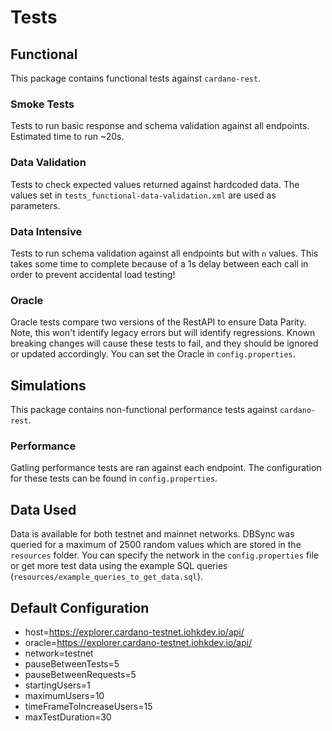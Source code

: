 # Tests

## Functional

This package contains functional tests against `cardano-rest`. 

### Smoke Tests

Tests to run basic response and schema validation against all endpoints. Estimated time to run ~20s. 

### Data Validation

Tests to check expected values returned against hardcoded data. The values set in `tests_functional-data-validation.xml`
are used as parameters.

### Data Intensive

Tests to run schema validation against all endpoints but with `n` values. This takes some time to complete because of
a 1s delay between each call in order to prevent accidental load testing!

### Oracle

Oracle tests compare two versions of the RestAPI to ensure Data Parity. Note, this won't identify legacy errors but will identify regressions. 
Known breaking changes will cause these tests to fail, and they should be ignored or updated accordingly. You can set the
Oracle in `config.properties`.

## Simulations

This package contains non-functional performance tests against `cardano-rest`.

### Performance

Gatling performance tests are ran against each endpoint. The configuration for these tests can be found in `config.properties`.

## Data Used

Data is available for both testnet and mainnet networks. DBSync was queried for a maximum of 2500 random values which 
are stored in the `resources` folder. You can specify the network in the `config.properties` file or get more test data using the
example SQL queries (`resources/example_queries_to_get_data.sql`). 

## Default Configuration

- host=https://explorer.cardano-testnet.iohkdev.io/api/
- oracle=https://explorer.cardano-testnet.iohkdev.io/api/
- network=testnet
- pauseBetweenTests=5
- pauseBetweenRequests=5
- startingUsers=1
- maximumUsers=10
- timeFrameToIncreaseUsers=15
- maxTestDuration=30
